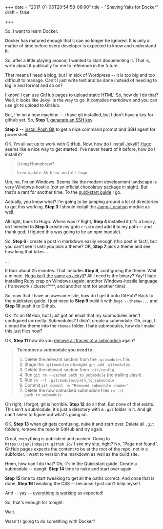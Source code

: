+++
date = "2017-01-06T20:54:58-06:00"
title = "Shaving Yaks for Docker"
draft = false
 

+++

So, I want to learn Docker.

Docker has matured enough that it can no longer be ignored. It is only a matter of time before every developer is expected to know and understand it.

So, after a little playing around, I wanted to start documenting it. That is, write about it publically for me to reference in the future. 

That means I need a blog, but I'm sick of Wordpress -- it is too big and too difficult to manage. Can't I just write text and be done instead of needing to log in and format and so on?

I know! I can use GitHub pages to upload static HTML! So, how do I do that? Well, it looks like Jekyll is the way to go. It compiles markdown and you can use git to upload to GitHub.

But, I'm on a new machine -- I have git installed, but I don't have a key for github yet. So, **Step 1**, [generate an SSH key](https://help.github.com/articles/generating-a-new-ssh-key-and-adding-it-to-the-ssh-agent/).

**Step 2** -- [install Posh Git](https://github.com/dahlbyk/posh-git) to get a nice command prompt and SSH agent for powershell.

OK, I'm all set up to work with GitHub. Now, how do I install Jekyll? [Hugo](https://gohugo.io/) seems like a nice way to get started. I've never heard of it before, how do I install it?

> Using Homebrew?

> `brew update && brew install hugo`

Um, no, I'm on Windows. Seems like the modern development landscape is very Windows-hostile (not an official chocolatey package in sight). But that's a rant for another time. To the [quickstart guide](https://gohugo.io/overview/quickstart/) I go.

Actually, you know what? I'm going to be jumping around a lot of directories to get this working, **Step 3** I should install the [Jump-Location](https://github.com/tkellogg/Jump-Location) module as well.

All right, back to Hugo. Where was I? Right, **Step 4** installed it (it's a binary, so I needed to **Step 5** create my goto `c:\bin` and add it to my path -- and thank god, I figured this was going to be an npm module).

So, **Step 6** I create a post in markdown easily enough (this post in fact), but you can't see it until you pick a theme? OK, **Step 7** pick a theme and see how long that takes...

...

It took about 25 minutes. That includes **Step 8**, configuring the theme. Wait a minute. [Hugo isn't the same as Jekyll](https://www.reddit.com/r/learnprogramming/comments/3dy5w1/jekyll_vs_hugo_best_static_site_generator_out_of/)? All I need is the binary? Yay! I hate installing Ruby crap on Windows (again, another Windows-hostile language / framework / clusterf***, and another rant for another time).

So, now that I have an awesome site, how do I get it onto GitHub? Back to the quickstart guide. I just need to **Step 9** build it with `hugo --theme=...` and **Step 10** push it to Github.

OK it's on GitHub, but I just got an email that my submodules aren't configured correctly. Submodules? I didn't create a submodule. Oh, crap, I cloned the theme into the `themes` folder. I hate submodules, how do I make this just files now?

OK, **Step 11** how do you [remove all traces of a submodule](https://stackoverflow.com/questions/1260748/how-do-i-remove-a-submodule#1260982) again?

> **To remove a submodule you need to:**
>
> 1. Delete the relevant section from the `.gitmodules` file.
> 1. Stage the `.gitmodules` changes `git add .gitmodules`
> 1. Delete the relevant section from `.git/config`.
> 1. Run `git rm --cached path_to_submodule` (no trailing slash).
> 1. Run `rm -rf .git/modules/path_to_submodule`
> 1. Commit `git commit -m "Removed submodule <name>"`
> 1. Delete the now untracked submodule files `rm -rf path_to_submodule`

Oh right, I forgot, git is horrible. **Step 12** do all that. But none of that exists. This isn't a submodule, it's just a directory with a `.git` folder in it. And git can't seem to figure out what's going on.

OK, **Step 13** when git gets confusing, nuke it and start over. Delete all `.git` folders, remove the repo in GitHub and try again.

Great, everything is published and pushed. Going to `https://jaylindquist.github.io/` I see my site, right? No, "Page not found". GitHub pages expects the content to be at the root of the repo, not in a subfolder. I want to version the markdown as well as the build site. 

Hmm, how can I do that? Oh, it's in the Quickstart guide. Create a submodule -- dangit. **Step 14** time to nuke and start over again.

**Step 15** time to start tweaking to get all the paths correct. And once that is done, **Step 16** tweaking the CSS -- because I just can't help myself.

And -- yay -- [everything is working](https://jaylindquist.github.io/) as expected!

So, that's enough for tonight.

Wait.

Wasn't I going to do something with Docker?